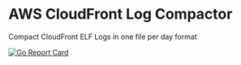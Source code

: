 # AWS CloudFront Log Compactor

Compact CloudFront ELF Logs in one file per day format

[![Go Report Card](https://goreportcard.com/badge/go.kelfa.io/aws-cloudfront-logCompactor)](https://goreportcard.com/report/go.kelfa.io/aws-cloudfront-logCompactor)

